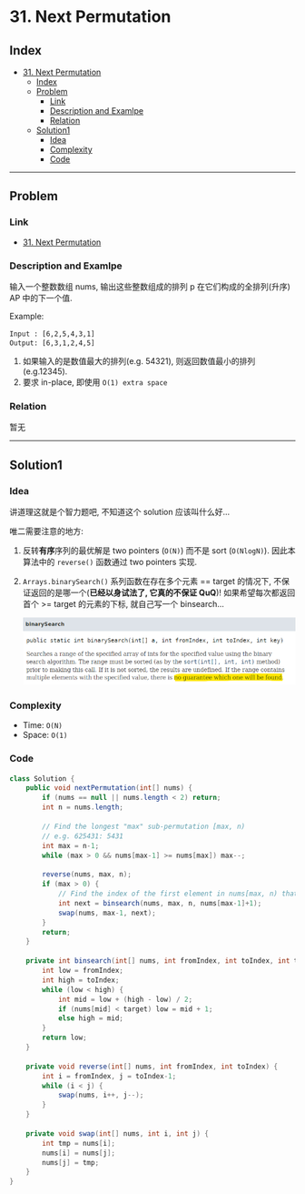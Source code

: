 # 31. Next Permutation

## Index

- [31. Next Permutation](#31-next-permutation)
  - [Index](#index)
  - [Problem](#problem)
    - [Link](#link)
    - [Description and Examlpe](#description-and-examlpe)
    - [Relation](#relation)
  - [Solution1](#solution1)
    - [Idea](#idea)
    - [Complexity](#complexity)
    - [Code](#code)

----

## Problem

### Link

- [31. Next Permutation][1]

### Description and Examlpe

输入一个整数数组 nums, 输出这些整数组成的排列 p 在它们构成的全排列(升序) AP 中的下一个值.

Example:

```nohighlight
Input : [6,2,5,4,3,1]
Output: [6,3,1,2,4,5]
```

1. 如果输入的是数值最大的排列(e.g. 54321), 则返回数值最小的排列(e.g.12345).
2. 要求 in-place, 即使用 `O(1) extra space`

### Relation

暂无

----

## Solution1

### Idea

讲道理这就是个智力题吧, 不知道这个 solution 应该叫什么好...

唯二需要注意的地方:

1. 反转**有序**序列的最优解是 two pointers (`O(N)`) 而不是 sort (`O(NlogN)`). 因此本算法中的 `reverse()` 函数通过 two pointers 实现.
2. `Arrays.binarySearch()` 系列函数在存在多个元素 == target 的情况下, 不保证返回的是哪一个(**已经以身试法了, 它真的不保证 QuQ**)! 如果希望每次都返回首个 >= target 的元素的下标, 就自己写一个 binsearch...

    ![31.figure1.png][2]

### Complexity

- Time:  `O(N)`
- Space: `O(1)`

### Code

```java
class Solution {
    public void nextPermutation(int[] nums) {
        if (nums == null || nums.length < 2) return;
        int n = nums.length;

        // Find the longest "max" sub-permutation [max, n)
        // e.g. 625431: 5431
        int max = n-1;
        while (max > 0 && nums[max-1] >= nums[max]) max--;

        reverse(nums, max, n);
        if (max > 0) {
            // Find the index of the first element in nums[max, n) that > nums[max-1]
            int next = binsearch(nums, max, n, nums[max-1]+1);
            swap(nums, max-1, next);
        }
        return;
    }

    private int binsearch(int[] nums, int fromIndex, int toIndex, int target) {
        int low = fromIndex;
        int high = toIndex;
        while (low < high) {
            int mid = low + (high - low) / 2;
            if (nums[mid] < target) low = mid + 1;
            else high = mid;
        }
        return low;
    }

    private void reverse(int[] nums, int fromIndex, int toIndex) {
        int i = fromIndex, j = toIndex-1;
        while (i < j) {
            swap(nums, i++, j--);
        }
    }

    private void swap(int[] nums, int i, int j) {
        int tmp = nums[i];
        nums[i] = nums[j];
        nums[j] = tmp;
    }
}
```

[1]: https://leetcode.com/problems/next-permutation/
[2]: ./images/31.figure1.png
